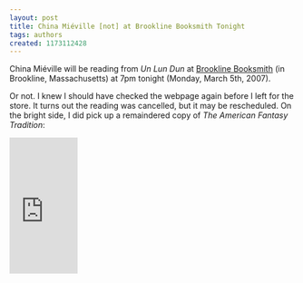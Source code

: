 ```yaml
---
layout: post
title: China Miéville [not] at Brookline Booksmith Tonight
tags: authors
created: 1173112428
---
```

China Miéville will be reading from <em>Un Lun Dun</em> at <a href="http://brooklinebooksmith.com/Events/MainEvent.html">Brookline Booksmith</a> (in Brookline, Massachusetts) at 7pm tonight (Monday, March 5th, 2007).

Or not. <!--break--> I knew I should have checked the webpage again before I left for the store.  It turns out the reading was cancelled, but it may be rescheduled.  On the bright side, I did pick up a remaindered copy of <em>The American Fantasy Tradition</em>:

<iframe src="http://rcm.amazon.com/e/cm?t=mcdema-20&o=1&p=8&l=as1&asins=0765304562&fc1=000000&IS2=1&lt1=_top&lc1=004477&bc1=FFFFFF&bg1=FFFFFF&f=ifr" style="width:120px;height:240px;" scrolling="no" marginwidth="0" marginheight="0" frameborder="0"></iframe>
